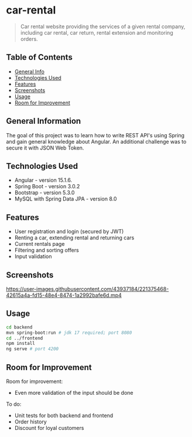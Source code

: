 # car-rental

> Car rental website providing the services of a given rental company, including car rental, car return, rental
> extension and monitoring orders.

## Table of Contents

* [General Info](#general-information)
* [Technologies Used](#technologies-used)
* [Features](#features)
* [Screenshots](#screenshots)
* [Usage](#usage)
* [Room for Improvement](#room-for-improvement)

## General Information

The goal of this project was to learn how to write REST API's using Spring and gain general knowledge about Angular. An
additional challenge was to secure it with JSON Web Token.

## Technologies Used

- Angular - version 15.1.6.
- Spring Boot - version 3.0.2
- Bootstrap - version 5.3.0
- MySQL with Spring Data JPA - version 8.0

## Features

- User registration and login (secured by JWT)
- Renting a car, extending rental and returning cars
- Current rentals page
- Filtering and sorting offers
- Input validation

## Screenshots



https://user-images.githubusercontent.com/43937184/221375468-42615a4a-fd15-48e4-8474-1a2992bafe6d.mp4



## Usage

```bash
cd backend
mvn spring-boot:run # jdk 17 required; port 8080
cd ../frontend
npm install
ng serve # port 4200
```


## Room for Improvement

Room for improvement:

- Even more validation of the input should be done

To do:

- Unit tests for both backend and frontend
- Order history
- Discount for loyal customers
